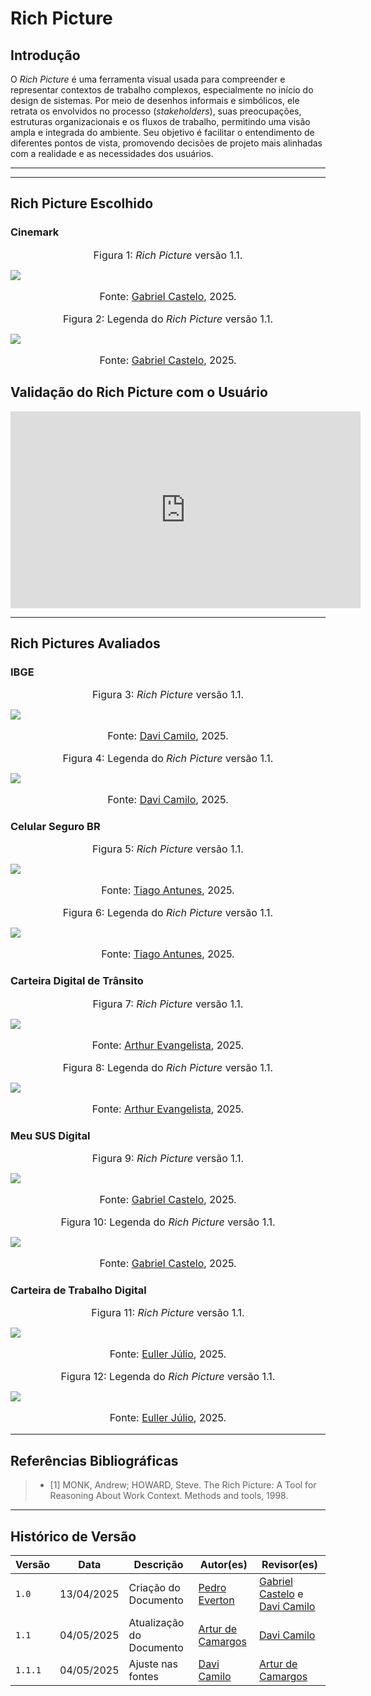 # Rich Picture

## Introdução
O *Rich Picture* é uma ferramenta visual usada para compreender e representar contextos de trabalho complexos, especialmente no início do design de sistemas. Por meio de desenhos informais e simbólicos, ele retrata os envolvidos no processo (*stakeholders*), suas preocupações, estruturas organizacionais e os fluxos de trabalho, permitindo uma visão ampla e integrada do ambiente. Seu objetivo é facilitar o entendimento de diferentes pontos de vista, promovendo decisões de projeto mais alinhadas com a realidade e as necessidades dos usuários.

---

---

## Rich Picture Escolhido
### Cinemark
<font size="3"><p style="text-align: center">Figura 1: *Rich Picture* versão 1.1.</p></font>
![](../assets/richpicture/rich_picture_cinemark.png)
<font size="3"><p style="text-align: center">Fonte: [Gabriel Castelo](https://github.com/GabrielCastelo-31), 2025.</p></font>

<font size="3"><p style="text-align: center">Figura 2: Legenda do *Rich Picture* versão 1.1.</p></font>
![](../assets/richpicture/legenda_rich_picture_cinemark.png)
<font size="3"><p style="text-align: center">Fonte: [Gabriel Castelo](https://github.com/GabrielCastelo-31), 2025.</p></font>

## Validação do Rich Picture com o Usuário

<iframe width="560" height="315" src="https://www.youtube.com/embed/8d_7kiy4Km4?si=87f1KvItbA3SGnn4" title="YouTube video player" frameborder="0" allow="accelerometer; autoplay; clipboard-write; encrypted-media; gyroscope; picture-in-picture; web-share" referrerpolicy="strict-origin-when-cross-origin" allowfullscreen></iframe>

---

## Rich Pictures Avaliados
### IBGE
<font size="3"><p style="text-align: center">Figura 3: *Rich Picture* versão 1.1.</p></font>
![](../assets/richpicturesavaliados/Ibge.jpeg)
<font size="3"><p style="text-align: center">Fonte: [Davi Camilo](https://github.com/Davicamilo23), 2025.</p></font>

<font size="3"><p style="text-align: center">Figura 4: Legenda do *Rich Picture* versão 1.1.</p></font>
![](../assets/richpicturesavaliados/legenda_ibge.jpeg)
<font size="3"><p style="text-align: center">Fonte: [Davi Camilo](https://github.com/Davicamilo23), 2025.</p></font>

### Celular Seguro BR
<font size="3"><p style="text-align: center">Figura 5: *Rich Picture* versão 1.1.</p></font>
![](../assets/richpicturesavaliados/CelularSeguro.jpeg)
<font size="3"><p style="text-align: center">Fonte: [Tiago Antunes](https://github.com/TiagoBalieiro), 2025.</p></font>

<font size="3"><p style="text-align: center">Figura 6: Legenda do *Rich Picture* versão 1.1.</p></font>
![](../assets/richpicturesavaliados/legendaCelularSeguro.jpeg)
<font size="3"><p style="text-align: center">Fonte: [Tiago Antunes](https://github.com/TiagoBalieiro), 2025.</p></font>

### Carteira Digital de Trânsito
<font size="3"><p style="text-align: center">Figura 7: *Rich Picture* versão 1.1.</p></font>
![](../assets/richpicturesavaliados/CarteiraDigital.jpeg)
<font size="3"><p style="text-align: center">Fonte: [Arthur Evangelista](https://github.com/arthurevg), 2025.</p></font>

<font size="3"><p style="text-align: center">Figura 8: Legenda do *Rich Picture* versão 1.1.</p></font>
![](../assets/richpicturesavaliados/LegendaCarteira.jpeg)
<font size="3"><p style="text-align: center">Fonte: [Arthur Evangelista](https://github.com/arthurevg), 2025.</p></font>

### Meu SUS Digital
<font size="3"><p style="text-align: center">Figura 9: *Rich Picture* versão 1.1.</p></font>
![](../assets/richpicturesavaliados/Sus.jpeg)
<font size="3"><p style="text-align: center">Fonte: [Gabriel Castelo](https://github.com/GabrielCastelo-31), 2025.</p></font>

<font size="3"><p style="text-align: center">Figura 10: Legenda do *Rich Picture* versão 1.1.</p></font>
![](../assets/richpicturesavaliados/LegendaSus.jpeg)
<font size="3"><p style="text-align: center">Fonte: [Gabriel Castelo](https://github.com/GabrielCastelo-31), 2025.</p></font>

### Carteira de Trabalho Digital
<font size="3"><p style="text-align: center">Figura 11: *Rich Picture* versão 1.1.</p></font>
![](../assets/richpicturesavaliados/CarteiraTrabalho.png)
<font size="3"><p style="text-align: center">Fonte: [Euller Júlio](https://github.com/Potatoyz908), 2025.</p></font>

<font size="3"><p style="text-align: center">Figura 12: Legenda do *Rich Picture* versão 1.1.</p></font>
![](../assets/richpicturesavaliados/LegendaCarteiraTrabalho.png)
<font size="3"><p style="text-align: center">Fonte: [Euller Júlio](https://github.com/Potatoyz908), 2025.</p></font>

---

## Referências Bibliográficas

> - [1] MONK, Andrew; HOWARD, Steve. The Rich Picture: A Tool for Reasoning About Work Context. Methods and tools, 1998.

---

## Histórico de Versão

| Versão | Data          | Descrição                          | Autor(es)     |  Revisor(es)  |
| ------ | ------------- | ---------------------------------- | ------------- | ------------- |
| `1.0`  |  13/04/2025 |  Criação do Documento | [Pedro Everton](https://github.com/pedroeverton217)  | [Gabriel Castelo](https://github.com/GabrielCastelo-31) e [Davi Camilo](https://github.com/Davicamilo23) |
| `1.1`  |  04/05/2025 |  Atualização do Documento | [Artur de Camargos](https://github.com/ArturDCR)  | [Davi Camilo](https://github.com/Davicamilo23) |
| `1.1.1`|  04/05/2025 | Ajuste nas fontes | [Davi Camilo](https://github.com/Davicamilo23) | [Artur de Camargos](https://github.com/ArturDCR)  |
